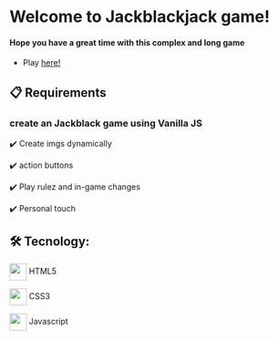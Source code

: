 # Welcome to Jackblackjack game! 
#### Hope you have a great time with this complex and long game
- Play [here!](https://alexandredornellas.github.io/JackBlackjack-game/)

## 📋 Requirements

### create an Jackblack game using Vanilla JS

✔️ Create imgs dynamically

✔️ action buttons

✔️ Play rulez and in-game changes

✔️ Personal touch

## 🛠 Tecnology:

<img src="https://cdn.jsdelivr.net/gh/devicons/devicon/icons/html5/html5-original.svg" align="center" width="30" height="30" /> HTML5

<img src="https://cdn.jsdelivr.net/gh/devicons/devicon/icons/css3/css3-original.svg" align="center" width="30" height="30" /> CSS3

<img src="https://cdn.jsdelivr.net/gh/devicons/devicon/icons/javascript/javascript-original.svg" align="center" width="30" height="30" /> Javascript